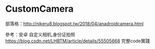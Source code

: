 # CustomCamera

部落格：http://nikeru8.blogspot.tw/2018/04/anadroidcamera.html


參考：安卓 自定义相机,身份证拍照 https://blog.csdn.net/LHBTM/article/details/55505668
完整code實踐
